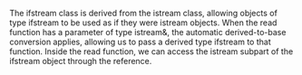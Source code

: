 The ifstream class is derived from the istream class, allowing objects of type ifstream to be used as if they were istream objects. When the read function has a parameter of type istream&, the automatic derived-to-base conversion applies, allowing us to pass a derived type ifstream to that function. Inside the read function, we can access the istream subpart of the ifstream object through the reference.
